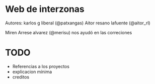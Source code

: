 Web de interzonas
================
Autores: karlos g liberal (@patxangas)
         Aitor resano lafuente (@aitor_rl)

Miren Arrese alvarez (@merisu) nos ayudó en las correciones

TODO
====

* Referencias a los proyectos
* explicacion mínima
* creditos


